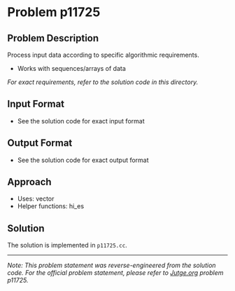 # Problem p11725

## Problem Description

Process input data according to specific algorithmic requirements.
- Works with sequences/arrays of data

*For exact requirements, refer to the solution code in this directory.*

## Input Format

- See the solution code for exact input format

## Output Format

- See the solution code for exact output format

## Approach

- Uses: vector
- Helper functions: hi_es

## Solution

The solution is implemented in `p11725.cc`.

---

*Note: This problem statement was reverse-engineered from the solution code. For the official problem statement, please refer to [Jutge.org](https://jutge.org/) problem p11725.*
